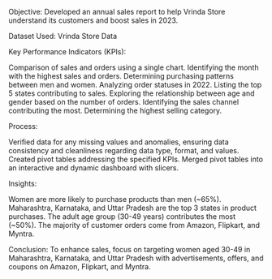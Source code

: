 Objective:
Developed an annual sales report to help Vrinda Store understand its customers and boost sales in 2023.

Dataset Used:
Vrinda Store Data

Key Performance Indicators (KPIs):

Comparison of sales and orders using a single chart.
Identifying the month with the highest sales and orders.
Determining purchasing patterns between men and women.
Analyzing order statuses in 2022.
Listing the top 5 states contributing to sales.
Exploring the relationship between age and gender based on the number of orders.
Identifying the sales channel contributing the most.
Determining the highest selling category.

Process:

Verified data for any missing values and anomalies, ensuring data consistency and cleanliness regarding data type, format, and values.
Created pivot tables addressing the specified KPIs.
Merged pivot tables into an interactive and dynamic dashboard with slicers.

Insights:

Women are more likely to purchase products than men (~65%).
Maharashtra, Karnataka, and Uttar Pradesh are the top 3 states in product purchases.
The adult age group (30-49 years) contributes the most (~50%).
The majority of customer orders come from Amazon, Flipkart, and Myntra.

Conclusion:
To enhance sales, focus on targeting women aged 30-49 in Maharashtra, Karnataka, and Uttar Pradesh with advertisements, offers, and coupons on Amazon, Flipkart, and Myntra.
